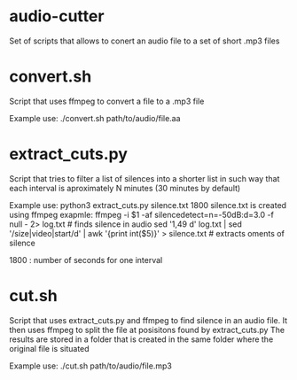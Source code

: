 # audio-cutter
Set of scripts that allows to conert an audio file to a set of short .mp3 files

# convert.sh
Script that uses ffmpeg to convert a file to a .mp3 file

Example use: ./convert.sh path/to/audio/file.aa

# extract_cuts.py
Script that tries to filter a list of silences into a shorter list
in such way that each interval is aproximately N minutes (30 minutes by default)

Example use: python3 extract_cuts.py silence.txt 1800
silence.txt is created using ffmpeg exapmle:
ffmpeg -i $1 -af silencedetect=n=-50dB:d=3.0 -f null - 2> log.txt # finds silence in audio
sed '1,49 d' log.txt | sed '/size\|video\|start/d' | awk '{print int($5)}' > silence.txt # extracts oments of silence

1800 : number of seconds for one interval

# cut.sh
Script that uses extract_cuts.py and ffmpeg to find silence in an audio file.
It then uses ffmpeg to split the file at posisitons found by extract_cuts.py
The results are stored in a folder that is created in the same folder where the
original file is situated

Example use: ./cut.sh path/to/audio/file.mp3
